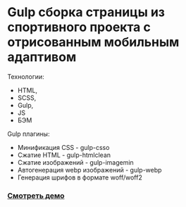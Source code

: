 # Gulp сборка страницы из спортивного проекта с отрисованным мобильным адаптивом
Технологии: 
- HTML,
- SCSS,
- Gulp,
- JS
- БЭМ
  
Gulp плагины:
- Минификация CSS - gulp-csso 
- Сжатие HTML - gulp-htmlclean
- Сжатие изображений - gulp-imagemin 
- Автогенерация webp изображений - gulp-webp
- Генерация шрифов в формате woff/woff2

### [Смотреть демо](https://artimiti.github.io/xpage/)
